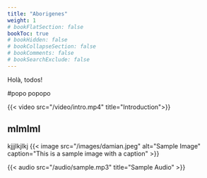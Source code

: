 ```yaml
---
title: "Aborigenes"
weight: 1
# bookFlatSection: false
bookToc: true
# bookHidden: false
# bookCollapseSection: false
# bookComments: false
# bookSearchExclude: false
---
```


Holà, todos!

#popo
popopo

{{< video src="/video/intro.mp4" title="Introduction">}}

## mlmlml
kjjjlkjlkj
{{< image src="/images/damian.jpeg" alt="Sample Image" caption="This is a sample image with a caption" >}}



{{< audio src="/audio/sample.mp3" title="Sample Audio" >}}



